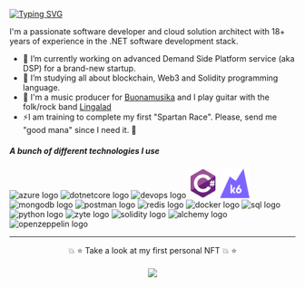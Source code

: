 [![Typing SVG](https://readme-typing-svg.demolab.com?font=Fira+Code&duration=3000&pause=500&color=F2F757&width=435&lines=Hi+there%2C+I'm+Luca%F0%9F%91%8B;I+always+love+to+learn+new+stuffs++%F0%9F%96%A4)](https://git.io/typing-svg)



I'm a passionate software developer and cloud solution architect with 18+ years of experience in the .NET software development stack.

- 🔭 I’m currently working on advanced Demand Side Platform service (aka DSP) for a brand-new startup.    
- 🌱 I’m studying all about blockchain, Web3 and Solidity programming language. 
- :guitar: I'm a music producer for [Buonamusika](https://www.instagram.com/buonamusika/?hl=en) and I play guitar with the folk/rock band [Lingalad](https://it.wikipedia.org/wiki/Lingalad)  
- ⚡I am training to complete my first "Spartan Race". Please, send me "good mana" since I need it. :pray:


##### A bunch of different technologies I use
<div align="left">
  <img src="https://cdn.jsdelivr.net/gh/devicons/devicon/icons/azure/azure-original.svg" height="52" width="52" alt="azure logo"  />
  <img src="https://cdn.jsdelivr.net/gh/devicons/devicon/icons/dotnetcore/dotnetcore-original.svg" height="52" width="52" alt="dotnetcore logo"  />
  <img src="https://cdn-dynmedia-1.microsoft.com/is/image/microsoftcorp/services_devops_pipelines-icon-80?resMode=sharp2&op_usm=1.5,0.65,15,0&wid=80&qlt=100&fmt=png-alpha&fit=constrain" height="52" width="52" alt="devops logo"  />  
  <img src="https://raw.githubusercontent.com/devicons/devicon/master/icons/csharp/csharp-original.svg" height="52" width="52" alt="c# logo"  />
  <img src="https://raw.githubusercontent.com/grafana/k6/e8140190cb9126498b502b7aa1dad8c095c3fa51/assets/logo.svg" height="52" width="52" alt="k6 logo"  />
  <img src="https://cdn.jsdelivr.net/gh/devicons/devicon/icons/mongodb/mongodb-original.svg" height="48" width="48" alt="mongodb logo"  />
  <img src="https://www.vectorlogo.zone/logos/getpostman/getpostman-icon.svg" height="52" width="52" alt="postman logo"  />
  <img src="https://cdn.jsdelivr.net/gh/devicons/devicon/icons/redis/redis-original.svg" height="48" width="48" alt="redis logo"  />
  <img src="https://cdn.jsdelivr.net/gh/devicons/devicon/icons/docker/docker-original.svg" height="52" width="52" alt="docker logo"  />
  <img src="https://i.pinimg.com/originals/00/47/41/004741d0cd8e7face0e44392387ac18c.png" height="52" width="52" alt="sql logo"  />
  <img src="https://cdn.jsdelivr.net/gh/devicons/devicon/icons/python/python-original.svg" height="52" width="52" alt="python logo"  />
  <img src="https://www.zyte.com/wp-content/uploads/2021/02/zyte-logo-1920.png" height="40" width="52" alt="zyte logo"  />
  <img src="https://i.pinimg.com/originals/00/47/41/004741d0cd8e7face0e44392387ac18c.png" height="52" width="52" alt="solidity logo"  />
  <img src="https://res.cloudinary.com/crunchbase-production/image/upload/c_lpad,h_256,w_256,f_auto,q_auto:eco,dpr_1/knid3ofzvtnf9f6ifg7t" height="52" width="52" alt="alchemy logo"  />
  <img src="https://avatars.githubusercontent.com/u/20820676?s=280&v=4" height="52" width="52" alt="openzeppelin logo" />
</div>


<hr/>
<div align="center">
   💥 ⭐ Take a look at my first personal NFT 💥 ⭐ 
</div>

<br/>
<div align="center">
  <a href="https://opensea.io/collection/geometricshapes-v3" target="_blank">
    <img src="https://i.seadn.io/gae/OvOGfMqaV2otMDoSlXDHzRlZFx9FpenFdcBdqH7Y64de219wBT2NcwuY3rBrOilHJvzbmz8KAtmTOsxMUznnPY-uqQ8S73VPOnnI?auto=format&w=256"/>
  </a>
</div>




<!--img src="https://github-readme-stats.vercel.app/api?username=nttluke&show_icons=true&title_color=fff&icon_color=79ff97&text_color=9f9f9f&bg_color=151515&hide=contribs"/>

<img src="https://github-readme-stats.vercel.app/api/top-langs/?username=nttluke&&layout=compact&title_color=fff&icon_color=79ff97&text_color=9f9f9f&bg_color=151515"/-->
